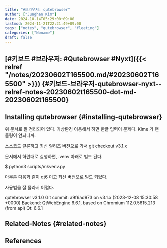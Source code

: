 ```yaml
---
title: "#브라우저: qutebrowser"
author: ["Junghan Kim"]
date: 2024-10-14T05:29:00+09:00
lastmod: 2024-11-21T22:21:49+09:00
tags: ["notes", "qutebrowser", "fleeting"]
categories: ["Noname"]
draft: false
---
```


<!--more-->


## [#키보드 #브라우저: #Qutebrowser #Nyxt]({{< relref "/notes/20230602T165500.md/#20230602T165500" >}}) {#키보드-브라우저-qutebrowser-nyxt--relref-notes-20230602t165500-dot-md-20230602t165500}


## Installing qutebrowser {#installing-qutebrowser}

위 문서로 잘 정리되어 있다. 가상환경 이용해서 하면 한글 입력이 문제다. Kime 가 핸들링이 안되니까.

소스코드 클론하고 최신 릴리즈 버전으로 가서 git checkout v3.1.x

문서에서 하란대로 실행하면, .venv 아래로 빌드 된다.

$ python3 scripts/mkvenv.py

아무튼 다음과 같이 qt6 이고 최신 버전으로 빌드 되었다.

사용법을 잘 몰라서 어렵다.

qutebrowser v3.1.0 Git commit: a9f6ad973 on v3.1.x (2023-12-08 15:30:58 +0000) Backend: QtWebEngine 6.6.1, based on Chromium 112.0.5615.213 (from api) Qt: 6.6.1


## Related-Notes {#related-notes}

## References

<style>.csl-entry{text-indent: -1.5em; margin-left: 1.5em;}</style><div class="csl-bib-body">
</div>
